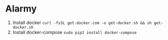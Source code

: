 # Alarmy

1. Install docker `curl -fsSL get.docker.com -o get-docker.sh && sh get-docker.sh`
2. Install docker-compose `sudo pip3 install docker-compose`
